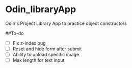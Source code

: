 # Odin_libraryApp
Odin's Project Library App to practice object constructors

##To-do
- [ ] Fix z-index bug
- [ ] Reset and hide form after submit
- [ ] Ability to upload specific image
- [ ] Max length for text input

